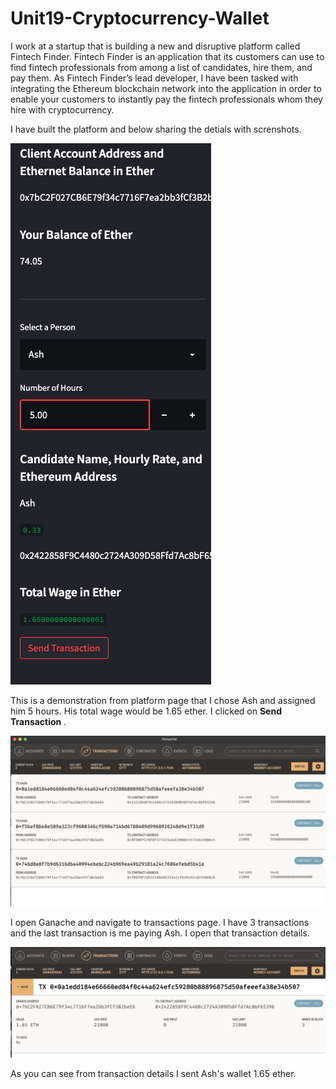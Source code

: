# Unit19-Cryptocurrency-Wallet

I work at a startup that is building a new and disruptive platform called Fintech Finder. Fintech Finder is an application that its customers can use to find fintech professionals from among a list of candidates, hire them, and pay them. As Fintech Finder’s lead developer, I have been tasked with integrating the Ethereum blockchain network into the application in order to enable your customers to instantly pay the fintech professionals whom they hire with cryptocurrency.

I have built the platform and below sharing the detials with screnshots.


![alt text](images/sending_transaction.png "Sending a transaction on streamlit page")

This is a demonstration from platform page that I chose Ash and assigned him 5 hours. His total wage would be 1.65 ether. I clicked on **Send Transaction** .

![alt text](images/transactions_list.png "Sending a transaction on streamlit page")

I open Ganache and navigate to transactions page. I have 3 transactions and the last transaction is me paying Ash. I open that transaction details.

![alt text](images/transaction_details.png "Sending a transaction on streamlit page")

As you can see from transaction details I sent Ash's wallet 1.65 ether.